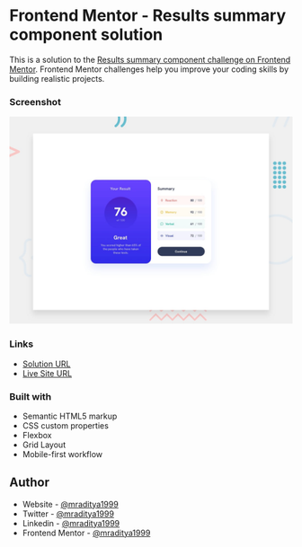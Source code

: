 # Frontend Mentor - Results summary component solution

This is a solution to the [Results summary component challenge on Frontend Mentor](https://www.frontendmentor.io/challenges/results-summary-component-CE_K6s0maV). Frontend Mentor challenges help you improve your coding skills by building realistic projects.

### Screenshot

[![Design preview for the Results summary component coding challenge](./design/desktop-preview.jpg)](https://fm-16-results-summary-component.netlify.app)

### Links

- [Solution URL](https://www.frontendmentor.io/solutions/result-summary-component-ga7YR_TE3x)
- [Live Site URL](https://fm-16-results-summary-component.netlify.app)

### Built with

- Semantic HTML5 markup
- CSS custom properties
- Flexbox
- Grid Layout
- Mobile-first workflow

## Author

- Website - [@mraditya1999](https://www.adityayadav.live)
- Twitter - [@mraditya1999](https://twitter.com/mraditya1999)
- Linkedin - [@mraditya1999](https://www.linkedin.com/in/mraditya1999/)
- Frontend Mentor - [@mraditya1999](https://www.frontendmentor.io/profile/Aditya-oss-creator)
